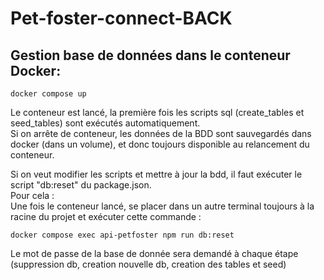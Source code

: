 # Pet-foster-connect-BACK

## Gestion base de données dans le conteneur Docker:

    docker compose up

Le conteneur est lancé, la première fois les scripts sql (create_tables et seed_tables) sont exécutés automatiquement.  
Si on arrête de conteneur, les données de la BDD sont sauvegardés dans docker (dans un volume), et donc toujours disponible au relancement du conteneur.

Si on veut modifier les scripts et mettre à jour la bdd, il faut exécuter le script "db:reset" du package.json.  
Pour cela :  
Une fois le conteneur lancé, se placer dans un autre terminal toujours à la racine du projet et exécuter cette commande :

    docker compose exec api-petfoster npm run db:reset

Le mot de passe de la base de donnée sera demandé à chaque étape (suppression db, creation nouvelle db, creation des tables et seed)
